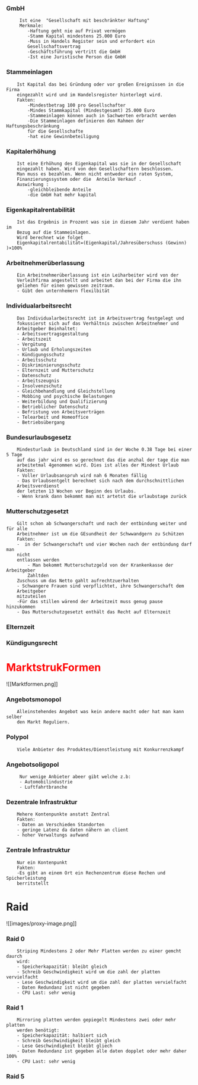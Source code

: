 ### GmbH

		 Ist eine  "Gesellschaft mit beschränkter Haftung" 
		 Merkmale:
			-Haftung geht nie auf Privat vermögen  			
			-Stamm Kapital mindestens 25.000 Euro 
			-Muss in Handels Register sein und erfordert ein
			Gesellschaftsvertrag
			-Geschäftsführung vertritt die GmbH
			-Ist eine Juristische Person die GmbH 

### Stammeinlagen

		Ist Kapital das bei Gründung oder vor großen Ereignissen in die Firma
		eingezahlt wird und im Handelsregister hinterlegt wird.
		Fakten:
			-Mindestbetrag 100 pro Gesellschafter 
			-Mindes Stammkapital (Mindestgesamt) 25.000 Euro
			-Stammeinlagen können auch in Sachwerten erbracht werden  
			-Die Stammeinlagen definieren den Rahmen der Haftungsbeschränkung
			für die Gesellschafte
			-hat eine Gewinnbeteiligung 

### Kapitalerhöhung

		Ist eine Erhöhung des Eigenkapital was sie in der Gesellschaft
		eingezahlt haben. Wird von den Gesellschaftern beschlossen. 
		Man muss es bezahlen. Wenn nicht entweder ein raten System,
		Finanzierungssystem oder die  Anteile Verkauf .
		Auswirkung :
			-gleichbleibende Anteile
			-die GmbH hat mehr kapital

### Eigenkapitalrentabilität

		Ist das Ergebnis in Prozent was sie in diesem Jahr verdient haben im
		Bezug auf die Stammeinlagen.
		Wird berechnet wie folget 
		Eigenkapitalrentabilität=(Eigenkapital/Jahresüberschuss (Gewinn)​)×100%

### Arbeitnehmerüberlassung

		Ein Arbeitnehmerüberlassung ist ein Leiharbeiter wird von der
		Verleihfirma angestellt und arbeitet dan bei der Firma die ihn
		geliehen für einen gewissen zeitraum.
		- Gibt den unternhemern flexilbität 

### Individualarbeitsrecht
		Das Individualarbeitsrecht ist im Arbeitsvertrag festgelegt und
		fokussierst sich auf das Verhältnis zwischen Arbeitnehmer und
		Arbeitgeber Beinhaltet:
		- Arbeitsvertragsgestaltung
		- Arbeitszeit
		- Vergütung
		- Urlaub und Erholungszeiten
		- Kündigungsschutz
		- Arbeitsschutz
		- Diskriminierungsschutz
		- Elternzeit und Mutterschutz
		- Datenschutz
		- Arbeitszeugnis
		- Insolvenzschutz
		- Gleichbehandlung und Gleichstellung
		- Mobbing und psychische Belastungen
		- Weiterbildung und Qualifizierung
		- Betrieblicher Datenschutz
		- Befristung von Arbeitsverträgen
		- Telearbeit und Homeoffice
		- Betriebsübergang

### Bundesurlaubsgesetz
		Mindesturlaub in Deutschland sind in der Woche 0.38 Tage bei einer 5 Tage
		auf das jahr wird es so gerechnet das die anzhal der tage die man
		arbeitetmal 4genommen wird. Dies ist alles der Mindest Urlaub 
		Fakten:
		- Voller Urlaubsanspruh wird nah 6 Monaten fällig 
		- Das Urlaubsentgelt berechnet sich nach dem durchschnittlichen
		Arbeitsverdienst
		der letzten 13 Wochen vor Beginn des Urlaubs.
		- Wenn krank dann bekommt man mit artetst die urlaubstage zurück

### Mutterschutzgesetzt 
		Gilt schon ab Schwangerschaft und nach der entbindung weiter und für alle
		Arbeitnehmer ist um die GEsundheit der Schwwandgern zu Schützen
		Fakten:
		-  in der Schwangerschaft und vier Wochen nach der entbindung darf man
		nicht
		entlassen werden
			- Man bekommt Mutterschutzgeld von der Krankenkasse der Arbeitgeber
			Zahltden
		Zuschuss um das Netto gahlt aufrechtzuerhalten 
		- Schwangere Frauen sind verpflichtet, ihre Schwangerschaft dem
		Arbeitgeber
		mitzuteilen
		-Für das stillen wärend der Arbeitzeit muss genug pause hinzukommen 
		- Das Mutterschutzgesetzt enthält das Recht auf Elternzeit 

 ### Elternzeit 




### Kündigungsrecht 
# <span style="color:red">MarktstrukFormen</span>
![[Marktformen.png]]
### Angebotsmonopol
		Alleinstehendes Angebot was kein andere macht oder hat man kann selber
		den Markt Reguliern.

### Polypol
		Viele Anbieter des Produktes/Dienstleistung mit Konkurrenzkampf 

### Angebotsoligopol
		 Nur wenige Anbieter abeer gibt welche z.b:
		 - Automobilindustrie
		 - Luftfahrtbranche


### Dezentrale Infrastruktur
		Mehere Kontenpunkte anstatt Zentral
		Fakten:
		- Daten an Verschieden Standorten 
		- geringe Latenz da daten nähern an client 
		- hoher Verwaltungs aufwand 
### Zentrale Infrastruktur
		Nur ein Kontenpunkt 
		Fakten:
		-Es gibt an einem Ort ein Rechenzentrum diese Rechen und Spicherleistung
		berritstellt

# Raid 
![[images/proxy-image.png]]
### Raid 0
		Striping Mindestens 2 oder Mehr Platten werden zu einer gemcht daurch
		wird:
		- Speicherkapazität: bleibt gleich
		- Schreib Geschwindigkeit wird um die zahl der platten vervielfacht 
		- Lese Geschwindigkeit wird um die zahl der platten vervielfacht 
		- Daten Redundanz ist nicht gegeben 
		- CPU Last: sehr wenig 
### Raid 1
		Mirroring platten werden gepiegelt Mindestens zwei oder mehr platten 
		werden benötigt:
		- Speicherkapazität: halbiert sich
		- Schreib Geschwindigkeit bleibt gleich  
		- Lese Geschwindigkeit bleibt gliech
		- Daten Redundanz ist gegeben alle daten dopplet oder mehr daher 100%
		- CPU Last: sehr wenig
### Raid 5


